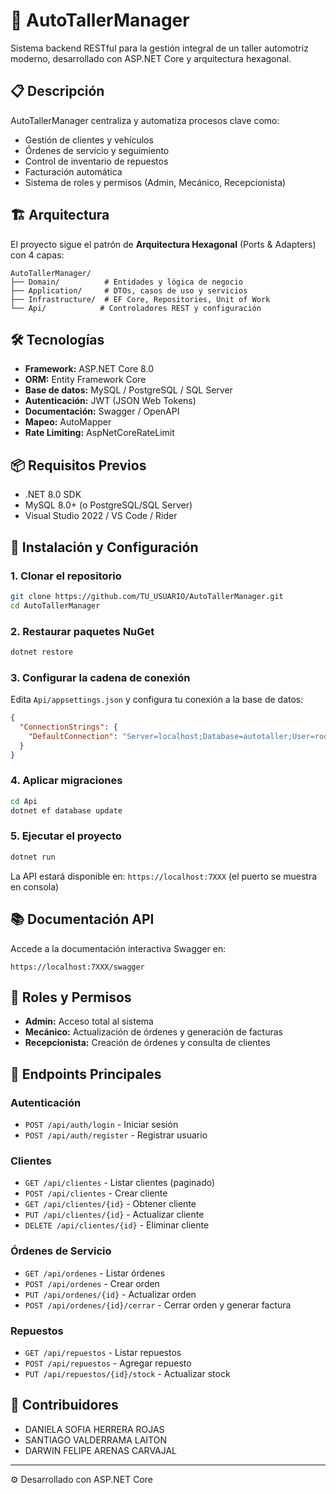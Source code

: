 # 🚗 AutoTallerManager

Sistema backend RESTful para la gestión integral de un taller automotriz moderno, desarrollado con ASP.NET Core y arquitectura hexagonal.

## 📋 Descripción

AutoTallerManager centraliza y automatiza procesos clave como:
- Gestión de clientes y vehículos
- Órdenes de servicio y seguimiento
- Control de inventario de repuestos
- Facturación automática
- Sistema de roles y permisos (Admin, Mecánico, Recepcionista)

## 🏗️ Arquitectura

El proyecto sigue el patrón de **Arquitectura Hexagonal** (Ports & Adapters) con 4 capas:

```
AutoTallerManager/
├── Domain/          # Entidades y lógica de negocio
├── Application/     # DTOs, casos de uso y servicios
├── Infrastructure/  # EF Core, Repositories, Unit of Work
└── Api/            # Controladores REST y configuración
```

## 🛠️ Tecnologías

- **Framework:** ASP.NET Core 8.0
- **ORM:** Entity Framework Core
- **Base de datos:** MySQL / PostgreSQL / SQL Server
- **Autenticación:** JWT (JSON Web Tokens)
- **Documentación:** Swagger / OpenAPI
- **Mapeo:** AutoMapper
- **Rate Limiting:** AspNetCoreRateLimit

## 📦 Requisitos Previos

- .NET 8.0 SDK
- MySQL 8.0+ (o PostgreSQL/SQL Server)
- Visual Studio 2022 / VS Code / Rider

## 🚀 Instalación y Configuración

### 1. Clonar el repositorio

```bash
git clone https://github.com/TU_USUARIO/AutoTallerManager.git
cd AutoTallerManager
```

### 2. Restaurar paquetes NuGet

```bash
dotnet restore
```

### 3. Configurar la cadena de conexión

Edita `Api/appsettings.json` y configura tu conexión a la base de datos:

```json
{
  "ConnectionStrings": {
    "DefaultConnection": "Server=localhost;Database=autotaller;User=root;Password=tu_password;"
  }
}
```

### 4. Aplicar migraciones

```bash
cd Api
dotnet ef database update
```

### 5. Ejecutar el proyecto

```bash
dotnet run
```

La API estará disponible en: `https://localhost:7XXX` (el puerto se muestra en consola)

## 📚 Documentación API

Accede a la documentación interactiva Swagger en:
```
https://localhost:7XXX/swagger
```

## 🔐 Roles y Permisos

- **Admin:** Acceso total al sistema
- **Mecánico:** Actualización de órdenes y generación de facturas
- **Recepcionista:** Creación de órdenes y consulta de clientes

## 📝 Endpoints Principales

### Autenticación
- `POST /api/auth/login` - Iniciar sesión
- `POST /api/auth/register` - Registrar usuario

### Clientes
- `GET /api/clientes` - Listar clientes (paginado)
- `POST /api/clientes` - Crear cliente
- `GET /api/clientes/{id}` - Obtener cliente
- `PUT /api/clientes/{id}` - Actualizar cliente
- `DELETE /api/clientes/{id}` - Eliminar cliente

### Órdenes de Servicio
- `GET /api/ordenes` - Listar órdenes
- `POST /api/ordenes` - Crear orden
- `PUT /api/ordenes/{id}` - Actualizar orden
- `POST /api/ordenes/{id}/cerrar` - Cerrar orden y generar factura

### Repuestos
- `GET /api/repuestos` - Listar repuestos
- `POST /api/repuestos` - Agregar repuesto
- `PUT /api/repuestos/{id}/stock` - Actualizar stock

## 👥 Contribuidores

- DANIELA SOFIA HERRERA ROJAS
- SANTIAGO VALDERRAMA LAITON
- DARWIN FELIPE ARENAS CARVAJAL
---

⚙️ Desarrollado con ASP.NET Core
